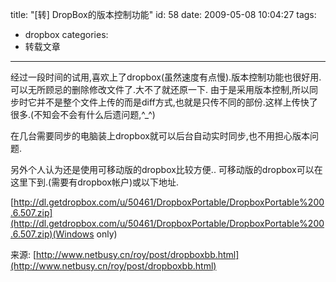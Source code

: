 title: "[转] DropBox的版本控制功能"
id: 58
date: 2009-05-08 10:04:27
tags: 
- dropbox
categories: 
- 转载文章
---

经过一段时间的试用,喜欢上了dropbox(虽然速度有点慢).版本控制功能也很好用.可以无所顾忌的删除修改文件了.大不了就还原一下.
 由于是采用版本控制,所以同步时它并不是整个文件上传的而是diff方式,也就是只传不同的部份.这样上传快了很多.(不知会不会有什么后遗问题,^_^)

在几台需要同步的电脑装上dropbox就可以后台自动实时同步,也不用担心版本问题.

另外个人认为还是使用可移动版的dropbox比较方便..
 可移动版的dropbox可以在这里下到.(需要有dropbox帐户)或以下地址.
 
 [http://dl.getdropbox.com/u/50461/DropboxPortable/DropboxPortable%200.6.507.zip](http://dl.getdropbox.com/u/50461/DropboxPortable/DropboxPortable%200.6.507.zip)(Windows only)

来源: [http://www.netbusy.cn/roy/post/dropboxbb.html](http://www.netbusy.cn/roy/post/dropboxbb.html)
